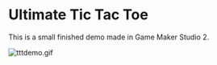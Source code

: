 # Ultimate Tic Tac Toe
This is a small finished demo made in Game Maker Studio 2.

![tttdemo.gif](..%2F..%2F..%2FactivityPresentationGifs%2Ftttdemo.gif)